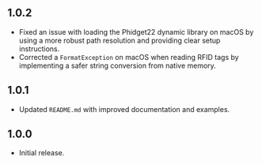 ## 1.0.2

*   Fixed an issue with loading the Phidget22 dynamic library on macOS by using a more robust path resolution and providing clear setup instructions.
*   Corrected a `FormatException` on macOS when reading RFID tags by implementing a safer string conversion from native memory.

## 1.0.1

* Updated `README.md` with improved documentation and examples.

## 1.0.0

* Initial release.